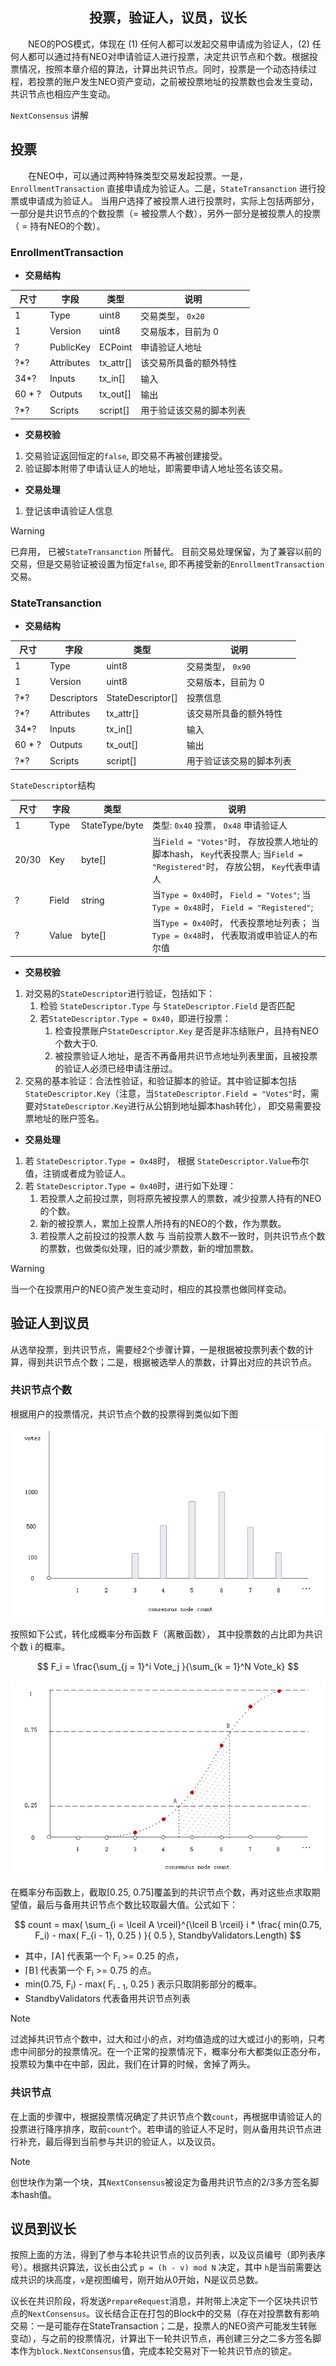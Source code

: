 <center><h2>投票，验证人，议员，议长</h2></center>


&emsp;&emsp;NEO的POS模式，体现在 (1) 任何人都可以发起交易申请成为验证人，(2) 任何人都可以通过持有NEO对申请验证人进行投票，决定共识节点和个数。根据投票情况，按照本章介绍的算法，计算出共识节点。同时，投票是一个动态持续过程，若投票的账户发生NEO资产变动，之前被投票地址的投票数也会发生变动，共识节点也相应产生变动。


`NextConsensus` 讲解


## 投票


&emsp;&emsp;在NEO中，可以通过两种特殊类型交易发起投票。一是，`EnrollmentTransaction` 直接申请成为验证人。二是，`StateTransanction` 进行投票或申请成为验证人。 当用户选择了被投票人进行投票时，实际上包括两部分，一部分是共识节点的个数投票（= 被投票人个数），另外一部分是被投票人的投票（ = 持有NEO的个数）。


### EnrollmentTransaction

* **交易结构**

| 尺寸 | 字段 | 类型 | 说明 |
|-----|------|------|------|
| 1 | Type | uint8 | 交易类型， `0x20` |
| 1 | Version | uint8 | 	交易版本，目前为 0 |
| ? | PublicKey | ECPoint | 申请验证人地址 |
| ?*? | Attributes | tx_attr[]| 该交易所具备的额外特性 |
| 34*? | Inputs |  tx_in[] | 输入 |
| 60 * ? | Outputs | tx_out[] | 输出 |
| ?*? | Scripts | script[] | 用于验证该交易的脚本列表 |


* **交易校验**

1. 交易验证返回恒定的`false`, 即交易不再被创建接受。
2. 验证脚本附带了申请认证人的地址，即需要申请人地址签名该交易。


* **交易处理**

1. 登记该申请验证人信息

> [!Warning]
> 已弃用， 已被`StateTransanction` 所替代。 目前交易处理保留，为了兼容以前的交易，但是交易验证被设置为恒定`false`, 即不再接受新的`EnrollmentTransaction`交易。


### StateTransanction

* **交易结构**

| 尺寸 | 字段 | 类型 | 说明 |
|-----|------|------|------|
| 1 | Type | uint8 | 交易类型， `0x90` |
| 1 | Version | uint8 | 	交易版本，目前为 0 |
| ?*?   | Descriptors | StateDescriptor[] | 投票信息  |
| ?*? | Attributes | tx_attr[]| 该交易所具备的额外特性 |
| 34*? | Inputs |  tx_in[] | 输入 |
| 60 * ? | Outputs | tx_out[] | 输出 |
| ?*? | Scripts | script[] | 用于验证该交易的脚本列表 |

`StateDescriptor`结构

| 尺寸  |   字段  | 类型 |  说明 |
|-------|---------|------|-------|
| 1  | Type |  StateType/byte | 类型: `0x40` 投票， `0x48` 申请验证人 |
| 20/30 |  Key | byte[] |  当`Field = "Votes"`时， 存放投票人地址的脚本hash， `Key`代表投票人; 当`Field = "Registered"`时， 存放公钥， `Key`代表申请人  | 
| ? | Field | string |  当`Type = 0x40`时， `Field = "Votes"`; 当`Type = 0x48`时， `Field = "Registered"`; |
| ? | Value | byte[] | 当`Type = 0x40`时， 代表投票地址列表； 当`Type = 0x48`时， 代表取消或申验证人的布尔值  |



* **交易校验**

1. 对交易的`StateDescriptor`进行验证，包括如下：
   1. 检验 `StateDescriptor.Type` 与  `StateDescriptor.Field` 是否匹配
   2. 若`StateDescriptor.Type = 0x40`，即进行投票：
       1. 检查投票账户`StateDescriptor.Key` 是否是非冻结账户，且持有NEO个数大于0.
       2. 被投票验证人地址，是否不再备用共识节点地址列表里面，且被投票的验证人必须已经申请注册过。
2. 交易的基本验证：合法性验证，和验证脚本的验证。其中验证脚本包括`StateDescriptor.Key`（注意，当`StateDescriptor.Field = "Votes"`时，需要对`StateDescriptor.Key`进行从公钥到地址脚本hash转化）， 即交易需要投票地址的账户签名。


* **交易处理**

1. 若 `StateDescriptor.Type = 0x48`时， 根据 `StateDescriptor.Value`布尔值，注销或者成为验证人。
2. 若 `StateDescriptor.Type = 0x40`时，进行如下处理：
    1. 若投票人之前投过票，则将原先被投票人的票数，减少投票人持有的NEO的个数。
    2. 新的被投票人，累加上投票人所持有的NEO的个数，作为票数。
    3. 若投票人之前投过的投票人数 与 当前投票人数不一致时，则共识节点个数的票数，也做类似处理，旧的减少票数，新的增加票数。


> [!Warning]
> 当一个在投票用户的NEO资产发生变动时，相应的其投票也做同样变动。



## 验证人到议员


从选举投票，到共识节点，需要经2个步骤计算，一是根据被投票列表个数的计算，得到共识节点个数；二是，根据被选举人的票数，计算出对应的共识节点。


### 共识节点个数


<script type="text/javascript" src="http://cdn.mathjax.org/mathjax/latest/MathJax.js?config=default"></script>



根据用户的投票情况，共识节点个数的投票得到类似如下图


<p align="center"><img src="../../images/consensus/calculate_consensus_count_0.jpg" /><br></p>

按照如下公式，转化成概率分布函数 F（离散函数）， 其中投票数的占比即为共识个数 i 的概率。

$$
F_i = \frac{\sum_{j = 1}^i Vote_j }{\sum_{k = 1}^N Vote_k}
$$


<p align="center"><img src="../../images/consensus/calculate_consensus_count_1.jpg" /><br></p>


在概率分布函数上，截取[0.25, 0.75]覆盖到的共识节点个数，再对这些点求取期望值，最后与备用共识节点个数比较取最大值。公式如下：

$$
count = max( \sum_{i = \lceil A \rceil}^{\lceil B \rceil} i *  \frac{ min(0.75, F_i) - max( F_{i - 1}, 0.25 ) }{ 0.5 }, StandbyValidators.Length)
$$

- 其中，⌈A⌉ 代表第一个 F<sub>i</sub> >= 0.25 的点， 
- ⌈B⌉ 代表第一个  F<sub>i</sub> >= 0.75 的点。
- min(0.75, F<sub>i</sub>) - max( F<sub>i - 1</sub>, 0.25 )  表示只取阴影部分的概率。
- StandbyValidators 代表备用共识节点列表

> [!Note]
> 过滤掉共识节点个数中，过大和过小的点，对均值造成的过大或过小的影响，只考虑中间部分的投票情况。在一个正常的投票情况下，概率分布大都类似正态分布，投票较为集中在中部，因此，我们在计算的时候，舍掉了两头。


### 共识节点


在上面的步骤中，根据投票情况确定了共识节点个数`count`，再根据申请验证人的投票进行降序排序，取前`count`个。若申请的验证人不足时，则从备用共识节点进行补充，最后得到当前参与共识的验证人，以及议员。


> [!Note]
> 创世块作为第一个块，其`NextConsensus`被设定为备用共识节点的2/3多方签名脚本hash值。

## 议员到议长


按照上面的方法，得到了参与本轮共识节点的议员列表，以及议员编号（即列表序号）。根据共识算法，议长由公式 `p = (h - v) mod N` 决定，其中 `h`是当前需要达成共识的块高度，`v`是视图编号，刚开始从0开始，N是议员总数。 


议长在共识阶段，将发送`PrepareRequest`消息，并附带上决定下一个区块共识节点的`NextConsensus`。议长结合正在打包的Block中的交易（存在对投票数有影响交易：一是可能存在StateTransaction；二是，投票人的NEO资产可能发生转账变动），与之前的投票情况，计算出下一轮共识节点，再创建三分之二多方签名脚本作为`block.NextConsensus`值，完成本轮交易对下一轮共识节点的锁定。







